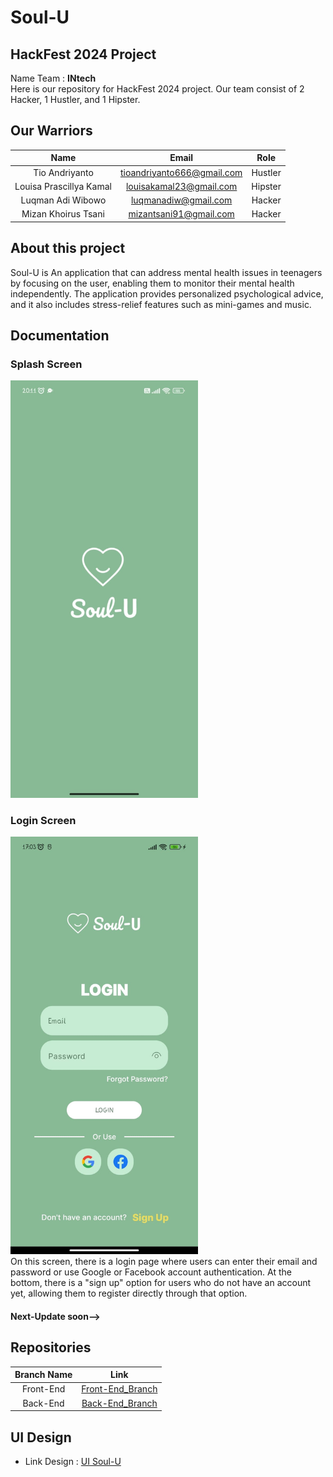 # Soul-U

## HackFest 2024 Project

Name Team : <b>INtech</b> <br>
Here is our repository for HackFest 2024 project. Our team consist of 2 Hacker, 1 Hustler, and 1 Hipster.

## Our Warriors

|              Name              |          Email             |    Role   |                                                      
| :----------------------------: | :------------------------: | :-------: | 
|         Tio Andriyanto         | tioandriyanto666@gmail.com |  Hustler  |           
|    Louisa Prascillya Kamal     |   louisakamal23@gmail.com  |  Hipster  |                                     
|        Luqman Adi Wibowo       |     luqmanadiw@gmail.com   |   Hacker  |    
|       Mizan Khoirus Tsani      |    mizantsani91@gmail.com  |   Hacker  |      

## About this project

Soul-U is An application that can address mental health issues in teenagers by focusing on the user, enabling them to monitor their mental health independently. The application provides personalized psychological advice, and it also includes stress-relief features such as mini-games and music.

## Documentation

### Splash Screen
<a href="https://github.com/luqmanadi/Soul-U/blob/main/Front-End/Asset/SplashScreen%20SS.jpg">
  <img src="https://github.com/luqmanadi/Soul-U/blob/main/Front-End/Asset/SplashScreen%20SS.jpg" alt="Soul-U Splash Screen" width="300">
</a>

### Login Screen
<a href="https://github.com/luqmanadi/Soul-U/blob/main/Front-End/Asset/Login%20Screen%20SS.jpg">
  <img src="https://github.com/luqmanadi/Soul-U/blob/main/Front-End/Asset/Login%20Screen%20SS.jpg" alt="Soul-U Login Screen" width="300">
</a> 
<br>
On this screen, there is a login page where users can enter their email and password or use Google or Facebook account authentication. At the bottom, there is a "sign up" option for users who do not have an account yet, allowing them to register directly through that option.

#### Next-Update soon-->

## Repositories

|    Branch Name     |                                         Link                                |
| :----------------: | :--------------------------------------------------------------------------:|
|     Front-End      | [Front-End_Branch](https://github.com/luqmanadi/Soul-U/tree/main/Front-End) |
|      Back-End      |  [Back-End_Branch](https://github.com/luqmanadi/Soul-U/tree/main/Back-End)  |


## UI Design

- Link Design : [UI Soul-U](https://www.figma.com/file/RvGhjMFnUZSKzTmaPZBbWk/Soul-U-App?type=design&node-id=0-1&mode=design&t=QJZTWkwhbPgFp3MW-0)

